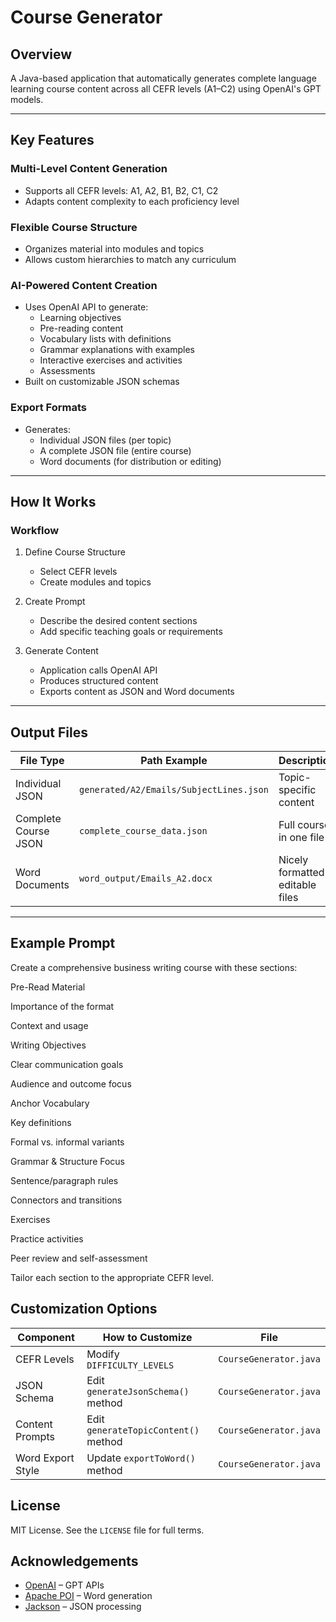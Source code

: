 # Course Generator

## Overview  
A Java-based application that automatically generates complete language learning course content across all CEFR levels (A1–C2) using OpenAI's GPT models.

---

## Key Features

### Multi-Level Content Generation
- Supports all CEFR levels: A1, A2, B1, B2, C1, C2
- Adapts content complexity to each proficiency level

### Flexible Course Structure
- Organizes material into modules and topics
- Allows custom hierarchies to match any curriculum

### AI-Powered Content Creation
- Uses OpenAI API to generate:
  - Learning objectives  
  - Pre-reading content  
  - Vocabulary lists with definitions  
  - Grammar explanations with examples  
  - Interactive exercises and activities  
  - Assessments  
- Built on customizable JSON schemas

### Export Formats
- Generates:
  - Individual JSON files (per topic)  
  - A complete JSON file (entire course)  
  - Word documents (for distribution or editing)

---

## How It Works

### Workflow
1. Define Course Structure  
   - Select CEFR levels  
   - Create modules and topics

2. Create Prompt  
   - Describe the desired content sections  
   - Add specific teaching goals or requirements

3. Generate Content  
   - Application calls OpenAI API  
   - Produces structured content  
   - Exports content as JSON and Word documents

---

## Output Files

| File Type             | Path Example                                        | Description                              |
|-----------------------|-----------------------------------------------------|------------------------------------------|
| Individual JSON       | `generated/A2/Emails/SubjectLines.json`             | Topic-specific content                   |
| Complete Course JSON  | `complete_course_data.json`                         | Full course in one file                  |
| Word Documents        | `word_output/Emails_A2.docx`                        | Nicely formatted editable files          |

---

## Example Prompt
Create a comprehensive business writing course with these sections:

Pre-Read Material

Importance of the format

Context and usage

Writing Objectives

Clear communication goals

Audience and outcome focus

Anchor Vocabulary

Key definitions

Formal vs. informal variants

Grammar & Structure Focus

Sentence/paragraph rules

Connectors and transitions

Exercises

Practice activities

Peer review and self-assessment

Tailor each section to the appropriate CEFR level.

## Customization Options

| Component         | How to Customize                          | File                         |
|-------------------|-------------------------------------------|------------------------------|
| CEFR Levels       | Modify `DIFFICULTY_LEVELS`                | `CourseGenerator.java`       |
| JSON Schema       | Edit `generateJsonSchema()` method        | `CourseGenerator.java`       |
| Content Prompts   | Edit `generateTopicContent()` method      | `CourseGenerator.java`       |
| Word Export Style | Update `exportToWord()` method            | `CourseGenerator.java`       |


## License
MIT License. See the `LICENSE` file for full terms.


## Acknowledgements
- [OpenAI](https://openai.com/) – GPT APIs  
- [Apache POI](https://poi.apache.org/) – Word generation  
- [Jackson](https://github.com/FasterXML/jackson) – JSON processing 

